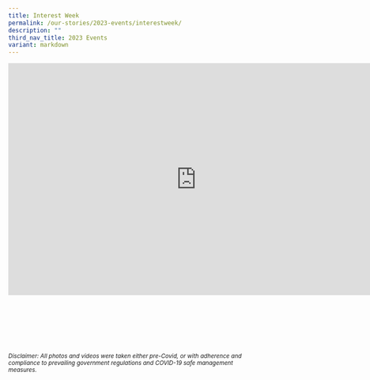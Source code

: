 ```yaml
---
title: Interest Week
permalink: /our-stories/2023-events/interestweek/
description: ""
third_nav_title: 2023 Events
variant: markdown
---
```

<iframe src="https://docs.google.com/presentation/d/e/2PACX-1vRmmR7v2gL5pv0BSmmqtlQzd5KBWcOBe3u78EK_luuoMi31krSae5ul1h5NSQtxi172b7cF3MgL9tsy/embed?start=true&amp;loop=true&amp;delayms=3000" frameborder="0" height="469" width="760" allowfullscreen="true"></iframe>


<br><br><br><br><br><br>
<sup>_Disclaimer: All photos and videos were taken either pre-Covid, or with adherence and compliance to prevailing government regulations and COVID-19 safe management measures._</sup>